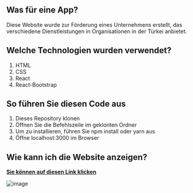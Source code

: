 

## Was  für eine App?

Diese Website wurde zur Förderung eines Unternehmens erstellt, das verschiedene Dienstleistungen in Organisationen in der Türkei anbietet.


## Welche Technologien wurden verwendet?

1. HTML
2. CSS
3. React
4. React-Bootstrap



## So führen Sie diesen Code aus

1. Dieses Repository klonen
2. Öffnen Sie die Befehlszeile im geklonten Ordner
3. Um zu installieren, führen Sie npm install oder yarn aus
4. Öffne localhost:3000 im Browser


## Wie kann ich die Website anzeigen?

**[Sie können auf diesen Link klicken](https://www.bursanostaljisekerleme.com/)**



![image](https://user-images.githubusercontent.com/74236869/140658928-d1b88f56-ecdb-42a7-91fb-b9687486538f.png)


